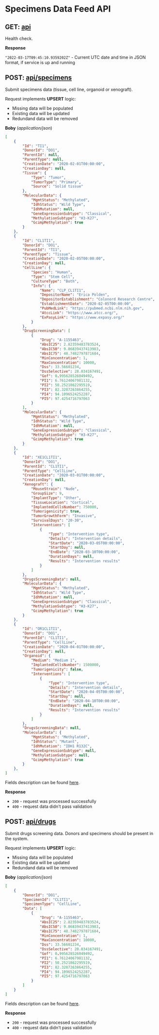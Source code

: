 # Specimens Data Feed API

## GET: [api](http://localhost:5102/api)

Health check.


**Response**

`"2022-03-17T09:45:10.9359202Z"` - Current UTC date and time in JSON format, if service is up and running


## POST: [api/specimens](http://localhost:5102/api/specimens)

Submit specimens data (tissue, cell line, organoid or xenograft).

Request implements **UPSERT** logic:
- Missing data will be populated
- Existing data will be updated
- Redundand data will be removed

**Boby** (_application/json_)
```json
[
    {
        "Id": "TI1",
        "DonorId": "DO1",
        "ParentId": null,
        "ParentType": null,
        "CreationDate": "2020-02-01T00:00:00",
        "CreationDay": null,
        "Tissue": {
            "Type": "Tumor",
            "TumorType": "Primary",
            "Source": "Solid tissue"
        },
        "MolecularData": {
            "MgmtStatus": "Methylated",
            "IdhStatus": "Wild Type",
            "IdhMutation": null,
            "GeneExpressionSubtype": "Classical",
            "MethylationSubtype": "H3-K27",
            "GcimpMethylation": true
        }
    },
    {
        "Id": "CL1TI1",
        "DonorId": "DO1",
        "ParentId": "TI1",
        "ParentType": "Tissue",
        "CreationDate": "2020-02-05T00:00:00",
        "CreationDay": null,
        "CellLine": {
            "Species": "Human",
            "Type": "Stem Cell",
            "CultureType": "Both",
            "Info": {
                "Name": "CLP_CL1TI1",
                "DepositorName": "Erica Polden",
                "DepositorEstablishment": "Colonord Research Centre",
                "EstablishmentDate": "2020-02-05T00:00:00",
                "PubMedLink": "https://pubmed.ncbi.nlm.nih.gov",
                "AtccLink": "https://www.atcc.org/",
                "ExPasyLink": "https://www.expasy.org/"
            }
        },
        "DrugScreeningData": [
            {
                "Drug": "A-1155463",
                "AbsIC25": 2.82359483783524,
                "AbsIC50": 9.86839437413983,
                "AbsIC75": 48.7482797871684,
                "MinConcentration": 1,
                "MaxConcentration": 10000,
                "Dss": 33.56601234,
                "DssSelective": 28.034167491,
                "Gof": 0.995628526049492,
                "PI1": 6.76124067981132,
                "PI2": 50.2521862295519,
                "PI3": 82.3287263864255,
                "PI4": 94.1096524252287,
                "PI5": 97.4254716797063
            }
        ],
        "MolecularData": {
            "MgmtStatus": "Methylated",
            "IdhStatus": "Wild Type",
            "IdhMutation": null,
            "GeneExpressionSubtype": "Classical",
            "MethylationSubtype": "H3-K27",
            "GcimpMethylation": true
        }
    },
    {
        "Id": "XE1CL1TI1",
        "DonorId": "DO1",
        "ParentId": "CL1TI1",
        "ParentType": "CellLine",
        "CreationDate": "2020-03-01T00:00:00",
        "CreationDay": null,
        "Xenograft": {
            "MouseStrain": "Nude",
            "GroupSize": 9,
            "ImplantType": "Other",
            "TissueLocation": "Cortical",
            "ImplantedCellsNumber": 750000,
            "Tumorigenicity": true,
            "TumorGrowthForm": "Invasive",
            "SurvivalDays": "20-30",
            "Interventions": [
                {
                    "Type": "Intervention type",
                    "Details": "Intervention details",
                    "StartDate": "2020-03-05T00:00:00",
                    "StartDay": null,
                    "EndDate": "2020-03-10T00:00:00",
                    "DurationDays": null,
                    "Results": "Intervention results"
                }
            ]
        },
        "DrugsScreeningData": null,
        "MolecularData": {
            "MgmtStatus": "Methylated",
            "IdhStatus": "Wild Type",
            "IdhMutation": null,
            "GeneExpressionSubtype": "Classical",
            "MethylationSubtype": "H3-K27",
            "GcimpMethylation": true
        }
    },
    {
        "Id": "OR1CL1TI1",
        "DonorId": "DO1",
        "ParentId": "CL1TI1",
        "ParentType": "CellLine",
        "CreationDate": "2020-04-01T00:00:00",
        "CreationDay": null,
        "Organoid": {
            "Medium": "Medium 1",
            "ImplantedCellsNumber": 1500000,
            "Tumorigenicity": false,
            "Interventions": [
                {
                    "Type": "Intervention type",
                    "Details": "Intervention details",
                    "StartDate": "2020-04-05T00:00:00",
                    "StartDay": null,
                    "EndDate": "2020-04-10T00:00:00",
                    "DurationDays": null,
                    "Results": "Intervention results"
                }
            ]
        },
        "DrugsScreeningData": null,
        "MolecularData": {
            "MgmtStatus": "Methylated",
            "IdhStatus": "Mutant",
            "IdhMutation": "IDH1 R132C",
            "GeneExpressionSubtype": null,
            "MethylationSubtype": null,
            "GcimpMethylation": true
        }
    },
]
```
Fields description can be found [here](https://github.com/dkfz-unite/unite-specimens-feed/blob/main/Docs/api-models-specimens.md).

**Response**
- `200` - request was processed successfully
- `400` - request data didn't pass validation

## POST: [api/drugs](http://localhost:5102/api/drugs)

Submit drugs screening data. Donors and specimens should be present in the system.

Request implements **UPSERT** logic:
- Missing data will be populated
- Existing data will be updated
- Redundand data will be removed

**Boby** (_application/json_)
```json
[
    {
        "DonorId": "DO1",
        "SpecimenId": "CL1TI1",
        "SpecimenType": "CellLine",
        "Data": [
            {
                "Drug": "A-1155463",
                "AbsIC25": 2.82359483783524,
                "AbsIC50": 9.86839437413983,
                "AbsIC75": 48.7482797871684,
                "MinConcentration": 1,
                "MaxConcentration": 10000,
                "Dss": 33.56601234,
                "DssSelective": 28.034167491,
                "Gof": 0.995628526049492,
                "PI1": 6.76124067981132,
                "PI2": 50.2521862295519,
                "PI3": 82.3287263864255,
                "PI4": 94.1096524252287,
                "PI5": 97.4254716797063
            }
        ]
    }
]
```
Fields description can be found [here](https://github.com/dkfz-unite/unite-specimens-feed/blob/main/Docs/api-models-drugs.md).

**Response**
- `200` - request was processed successfully
- `400` - request data didn't pass validation
